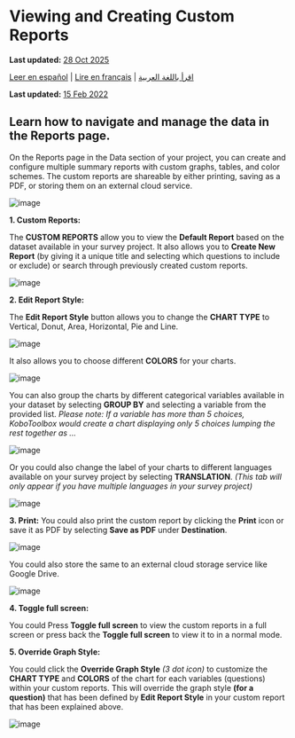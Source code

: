 # Viewing and Creating Custom Reports
**Last updated:** <a href="https://github.com/kobotoolbox/docs/blob/01270a828ec846731411368326ba58114adda98e/source/creating_custom_reports.md" class="reference">28 Oct 2025</a>

<a href="es/creating_custom_reports.html">Leer en español</a> | <a href="fr/creating_custom_reports.html">Lire en français</a> | <a href="ar/creating_custom_reports.html">اقرأ باللغة العربية</a>

**Last updated:**
<a href="https://github.com/kobotoolbox/docs/blob/511ea4cb3c698a4b45e7c2b4efd1af4e356e811f/source/creating_custom_reports.md" class="reference">15
Feb 2022</a>

## Learn how to navigate and manage the data in the Reports page.

On the Reports page in the Data section of your project, you can create and
configure multiple summary reports with custom graphs, tables, and color
schemes. The custom reports are shareable by either printing, saving as a PDF,
or storing them on an external cloud service.

![image](/images/creating_custom_reports/chart.jpg)

**1. Custom Reports:**

The **CUSTOM REPORTS** allow you to view the **Default Report** based on the
dataset available in your survey project. It also allows you to **Create New
Report** (by giving it a unique title and selecting which questions to include
or exclude) or search through previously created custom reports.

![image](/images/creating_custom_reports/custom_report.jpg)

**2. Edit Report Style:**

The **Edit Report Style** button allows you to change the **CHART TYPE** to
Vertical, Donut, Area, Horizontal, Pie and Line.

![image](/images/creating_custom_reports/report_style.png)

It also allows you to choose different **COLORS** for your charts.

![image](/images/creating_custom_reports/style_color.png)

You can also group the charts by different categorical variables available in
your dataset by selecting **GROUP BY** and selecting a variable from the
provided list. _Please note: If a variable has more than 5 choices, KoboToolbox
would create a chart displaying only 5 choices lumping the rest together as …_

![image](/images/creating_custom_reports/group_by.png)

Or you could also change the label of your charts to different languages
available on your survey project by selecting **TRANSLATION**. _(This tab will
only appear if you have multiple languages in your survey project)_

![image](/images/creating_custom_reports/translation.png)

**3. Print:** You could also print the custom report by clicking the **Print**
icon or save it as PDF by selecting **Save as PDF** under **Destination**.

![image](/images/creating_custom_reports/print.png)

You could also store the same to an external cloud storage service like Google
Drive.

![image](/images/creating_custom_reports/destination.png)

**4. Toggle full screen:**

You could Press **Toggle full screen** to view the custom reports in a full
screen or press back the **Toggle full screen** to view it to in a normal mode.

**5. Override Graph Style:**

You could click the **Override Graph Style** _(3 dot icon)_ to customize the
**CHART TYPE** and **COLORS** of the chart for each variables (questions) within
your custom reports. This will override the graph style **(for a question)**
that has been defined by **Edit Report Style** in your custom report that has
been explained above.

![image](/images/creating_custom_reports/question_style.png)
